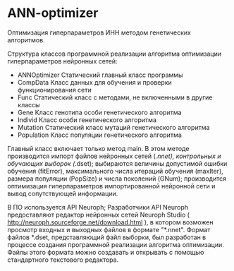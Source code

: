 # ANN-optimizer
Оптимизация гиперпараметров ИНН методом генетических алгоритмов.

Структура классов программной реализации алгоритма оптимизации гиперпараметров нейронных сетей:
* ANNOptimizer	Статический главный класс программы
* CompData	Класс данных для обучения и проверки функционирования сети
* Func	Статический класс с методами, не включенными в другие классы
* Gene	Класс генотипа особи генетического алгоритма
* Individ	Класс особи генетического алгоритма
* Mutation	Статический класс мутаций генетического алгоритма
* Population	Класс популяции генетического алгоритма

Главный класс включает только метод main. 
В этом методе производится импорт файлов нейронных сетей (*.nnet), контрольных и обучающих выборок (*.dset); 
выбираются величины допустимой ошибки обучения (fitError), 
максимального числа итераций обучения (maxIter), 
размера популяции (PopSize) и числа поколений (GNum); 
производится оптимизация гиперпараметров импортированной нейронной сети и вывод сопутствующей информации.

В ПО используется API Neuroph; Разработчики API Neuroph предоставляют редактор нейронных сетей 
Neuroph Studio ( http://neuroph.sourceforge.net/download.html ), 
в котором возможен просмотр входных и выходных файлов в формате "*.nnet". 
Формат файлов *.dset, представляющий файл выборки, был разработан в процессе создания программной реализации 
алгоритма оптимизации. Файлы этого формата можно создавать и открывать с помощью стандартного текстового редактора. 
